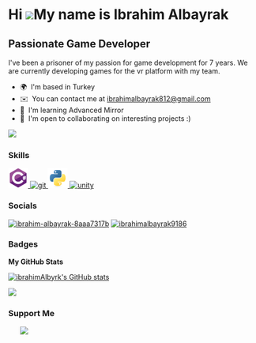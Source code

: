 Hi ![](https://user-images.githubusercontent.com/18350557/176309783-0785949b-9127-417c-8b55-ab5a4333674e.gif)My name is Ibrahim Albayrak
========================================================================================================================================

Passionate Game Developer
-------------------------

I've been a prisoner of my passion for game development for 7 years. We are currently developing games for the vr platform with my team.

* 🌍  I'm based in Turkey
* ✉️  You can contact me at [ibrahimalbayrak812@gmail.com](mailto:ibrahimalbayrak812@gmail.com)
* 🧠  I'm learning Advanced Mirror
* 🤝  I'm open to collaborating on interesting projects :)

<a href="https://www.github.com/ibrahimAlbyrk" target="_blank" rel="noreferrer"><img
src="https://img.shields.io/github/followers/ibrahimAlbyrk?logo=github&style=for-the-badge&color=0891b2&labelColor=1c1917" /></a>

### Skills


<p align="left"> <a href="https://www.w3schools.com/cs/" target="_blank" rel="noreferrer"> <img src="https://raw.githubusercontent.com/devicons/devicon/master/icons/csharp/csharp-original.svg" alt="csharp" width="40" height="40"/> </a> <a href="https://git-scm.com/" target="_blank" rel="noreferrer"> <img src="https://www.vectorlogo.zone/logos/git-scm/git-scm-icon.svg" alt="git" width="40" height="40"/> </a> <a href="https://www.python.org" target="_blank" rel="noreferrer"> <img src="https://raw.githubusercontent.com/devicons/devicon/master/icons/python/python-original.svg" alt="python" width="40" height="40"/> </a> <a href="https://unity.com/" target="_blank" rel="noreferrer"> <img src="https://www.vectorlogo.zone/logos/unity3d/unity3d-icon.svg" alt="unity" width="40" height="40"/> </a> </p>


### Socials

<p align="left">
<a href="https://linkedin.com/in/ibrahim-albayrak-8aaa7317b" target="blank"><img align="center" src="https://raw.githubusercontent.com/rahuldkjain/github-profile-readme-generator/master/src/images/icons/Social/linked-in-alt.svg" alt="ibrahim-albayrak-8aaa7317b" height="30" width="40" /></a>
<a href="https://www.youtube.com/c/ibrahimalbayrak9186" target="blank"><img align="center" src="https://raw.githubusercontent.com/rahuldkjain/github-profile-readme-generator/master/src/images/icons/Social/youtube.svg" alt="ibrahimalbayrak9186" height="30" width="40" /></a>
</p>

### Badges

<b>My GitHub Stats</b>

<a href="http://www.github.com/ibrahimAlbyrk"><img src="https://github-readme-stats.vercel.app/api?username=ibrahimAlbyrk&show_icons=true&hide=&count_private=true&title_color=0891b2&text_color=ffffff&icon_color=0891b2&bg_color=1c1917&hide_border=true&show_icons=true" alt="ibrahimAlbyrk's GitHub stats" /></a>

<a href="http://www.github.com/ibrahimAlbyrk"><img src="https://github-readme-streak-stats.herokuapp.com/?user=ibrahimAlbyrk&stroke=ffffff&background=1c1917&ring=0891b2&fire=0891b2&currStreakNum=ffffff&currStreakLabel=0891b2&sideNums=ffffff&sideLabels=ffffff&dates=ffffff&hide_border=true" /></a>

### Support Me

<ul style="list-style-type: none; margin: 0;">

<li style="display: inline-block; margin-right: 0.25rem;"><a href="https://www.buymeacoffee.com/ycsrlxaz6l"><img src="https://cdn.buymeacoffee.com/buttons/v2/default-yellow.png" width="150"/></a></li>

</ul>
